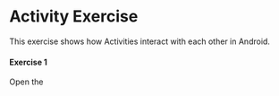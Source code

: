 # Activity Exercise

This exercise shows how Activities interact with each other in Android.


#### Exercise 1
Open the 